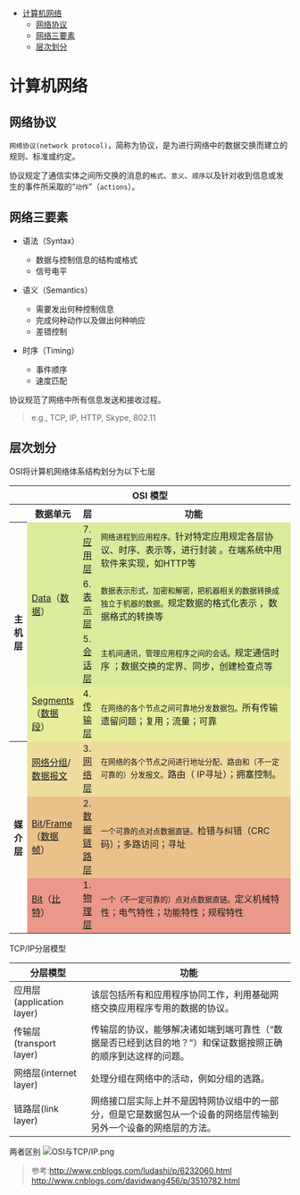 
<!-- toc orderedList:0 depthFrom:1 depthTo:6 -->

* [计算机网络](#计算机网络)
    * [网络协议](#网络协议)
    * [网络三要素](#网络三要素)
    * [层次划分](#层次划分)

<!-- tocstop -->

# 计算机网络

## 网络协议

`网络协议(network protocol)`，简称为协议，是为进行网络中的数据交换而建立的规则、标准或约定。

协议规定了通信实体之间所交换的消息的`格式`、`意义`、`顺序`以及针对收到信息或发生的事件所采取的“`动作`”（`actions`）。

## 网络三要素

 - 语法（Syntax）
     - 数据与控制信息的结构或格式
     - 信号电平

 - 语义（Semantics）
     - 需要发出何种控制信息
     - 完成何种动作以及做出何种响应
     - 差错控制

 - 时序（Timing）
     - 事件顺序
     - 速度匹配


协议规范了网络中所有信息发送和接收过程。
>e.g., TCP, IP, HTTP, Skype,  802.11

## 层次划分

OSI将计算机网络体系结构划分为以下七层

<table class="wikitable" style="margin: 1em auto 1em auto;">
<tbody><tr>
<th colspan="5"><span id="pos_placeholder" style="width: 0px; height: 0px; visibility: hidden; margin: 0px; padding: 0px;"></span>OSI 模型</th>
</tr>
<tr>
<th></th>
<th>数据单元</th>
<th>层</th>
<th style="width:30em;">功能</th>
</tr>
<tr>
<th rowspan="4">主机层</th>
<td style="background:#d8ec9c;" rowspan="3"><a href="/wiki/Data" title="Data">Data</a>（<a href="/wiki/%E6%95%B0%E6%8D%AE" title="数据">数据</a>）</td>
<td style="background:#d8ec9b;">7. <a href="/wiki/%E5%BA%94%E7%94%A8%E5%B1%82" title="应用层">应用层</a></td>
<td style="background:#d8ec9c;"><small>网络进程到应用程序。</small>针对特定应用规定各层协议、时序、表示等，进行封装 。在端系统中用软件来实现，如HTTP等</td>
</tr>
<tr>
<td style="background:#d8ec9b;">6. <a href="/wiki/%E8%A1%A8%E7%A4%BA%E5%B1%82" title="表示层">表示层</a></td>
<td style="background:#d8ec9b;"><small>数据表示形式，加密和解密，把机器相关的数据转换成独立于机器的数据。</small>规定数据的格式化表示 ，数据格式的转换等</td>
</tr>
<tr>
<td style="background:#d8ec9b;">5. <a href="/wiki/%E4%BC%9A%E8%AF%9D%E5%B1%82" title="会话层">会话层</a></td>
<td style="background:#d8ec9b;"><small>主机间通讯，管理应用程序之间的会话。</small>规定通信时序 ；数据交换的定界、同步，创建检查点等</td>
</tr>
<tr>
<td style="background:#e7ed9c;"><a href="/w/index.php?title=Packet_segmentation&amp;action=edit&amp;redlink=1" class="new" title="Packet segmentation（页面不存在）">Segments</a>（<a href="/wiki/%E6%95%B0%E6%8D%AE%E6%AE%B5" title="数据段">数据段</a>）</td>
<td style="background:#e7ed9c;">4. <a href="/wiki/%E4%BC%A0%E8%BE%93%E5%B1%82" title="传输层">传输层</a></td>
<td style="background:#e7ed9c;"><small>在网络的各个节点之间可靠地分发数据包。</small>所有传输遗留问题；复用；流量；可靠</td>
</tr>
<tr>
<th rowspan="3">媒介层</th>
<td style="background:#eddc9c;"><a href="/wiki/%E7%B6%B2%E8%B7%AF%E5%B0%81%E5%8C%85" title="网络分组">网络分组</a>/<a href="/wiki/%E8%B3%87%E6%96%99%E5%8C%85" title="数据报文">数据报文</a></td>
<td style="background:#eddc9c;">3. <a href="/wiki/%E7%BD%91%E7%BB%9C%E5%B1%82" title="网络层">网络层</a></td>
<td style="background:#eddc9c;"><small>在网络的各个节点之间进行地址分配、路由和（不一定可靠的）分发报文。</small>路由（ IP寻址）；拥塞控制。</td>
</tr>
<tr>
<td style="background:#e9c189;"><a href="/wiki/Bit" class="mw-disambig" title="Bit">Bit</a>/<a href="/w/index.php?title=Frame_(networking)&amp;action=edit&amp;redlink=1" class="new" title="Frame (networking)（页面不存在）">Frame</a>（<a href="/wiki/%E5%B8%A7" title="帧">数据帧</a>）</td>
<td style="background:#e9c189;">2. <a href="/wiki/%E6%95%B0%E6%8D%AE%E9%93%BE%E8%B7%AF%E5%B1%82" title="数据链路层">数据链路层</a></td>
<td style="background:#e9c189;"><small>一个可靠的点对点数据直链。</small>检错与纠错（CRC码）；多路访问；寻址</td>
</tr>
<tr>
<td style="background:#e9988a;"><a href="/wiki/Bit" class="mw-disambig" title="Bit">Bit</a>（<a href="/wiki/%E6%AF%94%E7%89%B9" class="mw-disambig" title="比特">比特</a>）</td>
<td style="background:#e9988a;">1. <a href="/wiki/%E7%89%A9%E7%90%86%E5%B1%82" title="物理层">物理层</a></td>
<td style="background:#e9988a;"><small>一个（不一定可靠的）点对点数据直链。</small>定义机械特性；电气特性；功能特性；规程特性</td>
</tr>
</tbody></table>


 TCP/IP分层模型

 |分层模型|功能|
 |-------|----|
 |应用层(application layer)|该层包括所有和应用程序协同工作，利用基础网络交换应用程序专用的数据的协议。 |
 |传输层(transport layer)|传输层的协议，能够解决诸如端到端可靠性（“数据是否已经到达目的地？”）和保证数据按照正确的顺序到达这样的问题。|
 |网络层(internet layer)|处理分组在网络中的活动，例如分组的选路。|
 |链路层(link layer)|网络接口层实际上并不是因特网协议组中的一部分，但是它是数据包从一个设备的网络层传输到另外一个设备的网络层的方法。|

两者区别
![OSI与TCP/IP.png](img/OSI与TCP-IP.png)

>参考:http://www.cnblogs.com/ludashi/p/6232060.html http://www.cnblogs.com/davidwang456/p/3510782.html
